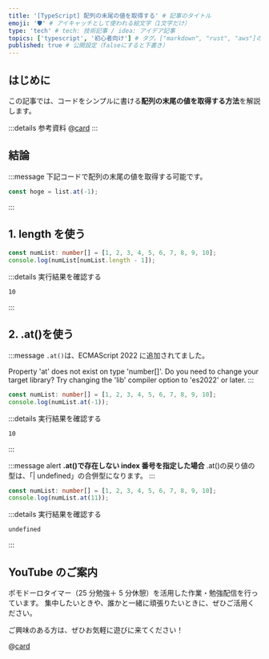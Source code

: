 ```yaml
---
title: '[TypeScript] 配列の末尾の値を取得する' # 記事のタイトル
emoji: '🛡' # アイキャッチとして使われる絵文字（1文字だけ）
type: 'tech' # tech: 技術記事 / idea: アイデア記事
topics: ['typescript', '初心者向け'] # タグ。["markdown", "rust", "aws"]のように指定する
published: true # 公開設定（falseにすると下書き）
---
```


## はじめに

この記事では、コードをシンプルに書ける**配列の末尾の値を取得する方法**を解説します。

:::details 参考資料
@[card](https://www.oreilly.co.jp/books/9784814400362/)
:::

## 結論

:::message
下記コードで配列の末尾の値を取得する可能です。

```ts
const hoge = list.at(-1);
```

:::

## 1. length を使う

```ts
const numList: number[] = [1, 2, 3, 4, 5, 6, 7, 8, 9, 10];
console.log(numList[numList.length - 1]);
```

:::details 実行結果を確認する

```bash
10
```

:::

## 2. .at()を使う

:::message
`.at()`は、ECMAScript 2022 に追加されてました。

Property 'at' does not exist on type 'number[]'. Do you need to change your target library? Try changing the 'lib' compiler option to 'es2022' or later.
:::

```ts
const numList: number[] = [1, 2, 3, 4, 5, 6, 7, 8, 9, 10];
console.log(numList.at(-1));
```

:::details 実行結果を確認する

```bash
10
```

:::

:::message alert
**.at()で存在しない index 番号を指定した場合**
.at()の戻り値の型は、「| undefined」の合併型になります。
:::

```ts
const numList: number[] = [1, 2, 3, 4, 5, 6, 7, 8, 9, 10];
console.log(numList.at(11));
```

:::details 実行結果を確認する

```bash
undefined
```

:::

## YouTube のご案内

ポモドーロタイマー（25 分勉強＋ 5 分休憩）を活用した作業・勉強配信を行っています。
集中したいときや、誰かと一緒に頑張りたいときに、ぜひご活用ください。

ご興味のある方は、ぜひお気軽に遊びに来てください！

@[card](https://www.youtube.com/@aew2sbee)
